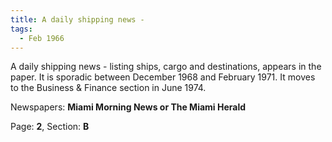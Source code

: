 ```yaml
---  
title: A daily shipping news -  
tags:  
  - Feb 1966  
---  
```

  
A daily shipping news - listing ships, cargo and destinations, appears in the paper. It is sporadic between December 1968 and February 1971. It moves to the Business & Finance section in June 1974.  
  
Newspapers: **Miami Morning News or The Miami Herald**  
  
Page: **2**, Section: **B** 
